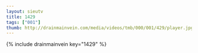 ```yaml
--- 
layout: sieutv
title: 1429
tags: ["001"]
thumb: http://drainmainvein.com/media/videos/tmb/000/001/429/player.jpg
---
```

{% include drainmainvein key="1429" %} 
